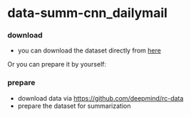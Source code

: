 # data-summ-cnn_dailymail
### download
- you can download the dataset directly from [here]()


Or you can prepare it by yourself:
### prepare 
- download data via https://github.com/deepmind/rc-data
- prepare the dataset for summarization
